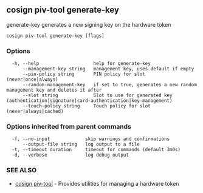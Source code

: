 ## cosign piv-tool generate-key

generate-key generates a new signing key on the hardware token

```
cosign piv-tool generate-key [flags]
```

### Options

```
  -h, --help                    help for generate-key
      --management-key string   management key, uses default if empty
      --pin-policy string       PIN policy for slot (never|once|always)
      --random-management-key   if set to true, generates a new random management key and deletes it after
      --slot string             Slot to use for generated key (authentication|signature|card-authentication|key-management)
      --touch-policy string     Touch policy for slot (never|always|cached)
```

### Options inherited from parent commands

```
  -f, --no-input             skip warnings and confirmations
      --output-file string   log output to a file
  -t, --timeout duration     timeout for commands (default 3m0s)
  -d, --verbose              log debug output
```

### SEE ALSO

* [cosign piv-tool](cosign_piv-tool.md)	 - Provides utilities for managing a hardware token

